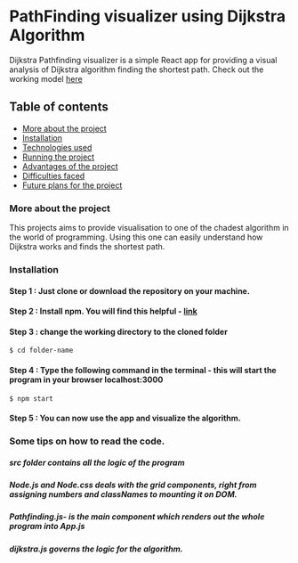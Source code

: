 # PathFinding visualizer using Dijkstra Algorithm 

Dijkstra Pathfinding visualizer is a simple React app for providing a visual analysis of Dijkstra algorithm finding the shortest path. 
Check out the working model [here](https://hsp3j.csb.app/)


## Table of contents 
* [More about the project](#More-about-the-project)
* [Installation](#Installation)
* [Technologies used](#Technologies-used)
* [Running the project](#Running-the-project)
* [Advantages of the project](#Advantages-of-the-project)
* [Difficulties faced](#Difficulties-occured-during-the-project)
* [Future plans for the project](#Future-plans-for-the-project)


### More about the project

This projects aims to provide visualisation to one of the chadest algorithm in the world of programming. Using this one can easily understand how Dijkstra works and finds the shortest path. 


### Installation
#### Step 1 : Just clone or download the repository on your machine. 
#### Step 2 : Install npm. You will find this helpful - [link](https://nodejs.org/en/download/package-manager/) 
#### Step 3 : change the working directory to the cloned folder 
```
$ cd folder-name 
```
#### Step 4 : Type the following command in the terminal  - this will start the program in your browser localhost:3000 
```
$ npm start
```

#### Step 5 : You can now use the app and visualize the algorithm. 


### Some tips on how to read the code. 

##### src folder contains all the logic of the program 

##### Node.js and Node.css deals with the grid components, right from assigning numbers and classNames to mounting it on DOM. 
##### Pathfinding.js- is the main component which renders out the whole program into App.js
##### dijkstra.js governs the logic for the algorithm. 





